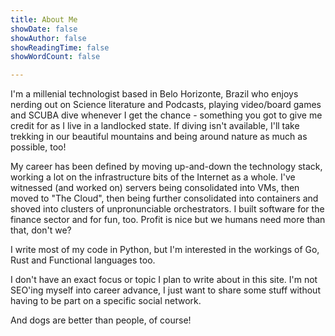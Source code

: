 ```yaml
---
title: About Me
showDate: false
showAuthor: false
showReadingTime: false
showWordCount: false

---
```


I'm a millenial technologist based in Belo Horizonte, Brazil who enjoys nerding
out on Science literature and Podcasts, playing video/board games and SCUBA dive
whenever I get the chance - something you got to give me credit for as I live in
a landlocked state. If diving isn't available, I'll take trekking in our beautiful
mountains and being around nature as much as possible, too!

My career has been defined by moving up-and-down the technology stack, working
a lot on the infrastructure bits of the Internet as a whole. I've witnessed
(and worked on) servers being consolidated into VMs, then moved to "The Cloud",
then being further consolidated into containers and shoved into clusters of
unpronunciable orchestrators. I built software for the finance sector and for fun,
too. Profit is nice but we humans need more than that, don't we?

I write most of my code in Python, but I'm interested in the workings of Go, Rust
and Functional languages too.

I don't have an exact focus or topic I plan to write about in this site. I'm not
SEO'ing myself into career advance, I just want to share some stuff without
having to be part on a specific social network.

And dogs are better than people, of course!
